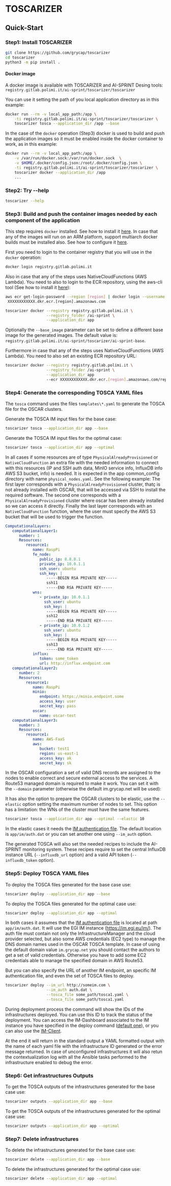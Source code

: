 # TOSCARIZER

## Quick-Start

### Step1: Install TOSCARIZER

```sh
git clone https://github.com/grycap/toscarizer
cd toscarizer
python3 -m pip install . 
```

#### Docker image

A docker image is available with TOSCARIZER and AI-SPRINT Desing tools:
`registry.gitlab.polimi.it/ai-sprint/toscarizer/toscarizer`

You can use it setting the path of you local application directory as in
this example:

```sh
docker run --rm -v local_app_path:/app \
    -ti registry.gitlab.polimi.it/ai-sprint/toscarizer/toscarizer \
    toscarizer tosca --application_dir /app --base
```

In the case of the `docker` operation (Step3) docker is used to build and
push the application images so it must be enabled inside the docker container
to work, as in this example:

```sh
docker run --rm -v local_app_path:/app \
    -v /var/run/docker.sock:/var/run/docker.sock  \
    -v $HOME/.docker/config.json:/root/.docker/config.json \
    -ti registry.gitlab.polimi.it/ai-sprint/toscarizer/toscarizer \
    toscarizer docker --application_dir /app
    ...
```

### Step2: Try --help

```sh
toscarizer --help
```

### Step3: Build and push the container images needed by each component of the application

This step requires `docker` installed. See how to install it [here](https://docs.docker.com/engine/install/).
In case that any of the images will run on an ARM platform, support multiarch
docker builds must be installed also. See how to configure it [here](https://docs.docker.com/desktop/multi-arch/).

First you need to login to the container registry that you will use in the `docker` operation:

```sh
docker login registry.gitlab.polimi.it
```

Also in case that any of the steps uses NativeCloudFunctions (AWS Lambda). You need to also
to login to the ECR repository, using the aws-cli tool (See how to install it
[here](https://docs.aws.amazon.com/cli/latest/userguide/cli-chap-getting-started.html)):

```sh
aws ecr get-login-password --region [region] | docker login --username AWS --password-stdin
 XXXXXXXXXXXX.dkr.ecr.[region].amazonaws.com
```

```sh
toscarizer docker --registry registry.gitlab.polimi.it \
                  --registry_folder /ai-sprint \
                  --application_dir app
```

Optionally the `--base_image` parameter can be set to define a different base image
for the generated images. The default value is:
`registry.gitlab.polimi.it/ai-sprint/toscarizer/ai-sprint-base`.

Furthermore in case that any of the steps uses NativeCloudFunctions (AWS Lambda). You need to also
set an existing ECR repository URL:

```sh
toscarizer docker --registry registry.gitlab.polimi.it \
                  --registry_folder /ai-sprint \
                  --application_dir app
                  --ecr XXXXXXXXXXXX.dkr.ecr.[region].amazonaws.com/repo_name
```

### Step4: Generate the corresponding TOSCA YAML files

The `tosca` command uses the files ``templates\*.yaml`` to generate the TOSCA
file for the OSCAR clusters.

Generate the TOSCA IM input files for the base case:

```sh
toscarizer tosca --application_dir app --base
```

Generate the TOSCA IM input files for the optimal case:

```sh
toscarizer tosca --application_dir app --optimal
```

In all cases if some resources are of type ``PhysicalAlreadyProvisioned`` or
``NativeCloudFunction`` an extra file with the needed information to connect
with this resources (IP and SSH auth data, MinIO service info, InfluxDB info
AWS S3 bucket, info) is needed. It is expected in the app common_config
directory with name ``physical_nodes.yaml``. See the following example:
The first layer corresponds with a ``PhysicalAlreadyProvisioned`` cluster, thatç
is not already installed with OSCAR, that will be accessed via SSH to install
the required software. The second one corresponds with a ``PhysicalAlreadyProvisioned``
cluster where oscar has been already installed so we can access it directly.
Finally the last layer corresponds with an ``NativeCloudFunction`` function,
where the user must specify the AWS S3 bucket that will be used to trigger
the function.

```yaml
ComputationalLayers: 
   computationalLayer1:
      number: 1
      Resources: 
         resource1:
            name: RaspPi
            fe_node:
               public_ip: 8.8.8.1
               private_ip: 10.0.1.1
               ssh_user: ubuntu
               ssh_key: |
                  -----BEGIN RSA PRIVATE KEY-----
                  ssh11
                  -----END RSA PRIVATE KEY-----
            wns:
               - private_ip: 10.0.1.1
                 ssh_user: ubuntu
                 ssh_key: |
                  -----BEGIN RSA PRIVATE KEY-----
                  ssh12
                  -----END RSA PRIVATE KEY-----
               - private_ip: 10.0.1.2
                 ssh_user: ubuntu
                 ssh_key: |
                  -----BEGIN RSA PRIVATE KEY-----
                  ssh13
                  -----END RSA PRIVATE KEY-----
            influx:
               token: some_token
               url: http://influx.endpoint.com
   computationalLayer2:
      number: 2
      Resources: 
         resource1:
            name: RaspPi
            minio:
               endpoint: https://minio.endpoint.some
               access_key: user
               secret_key: pass
            oscar:
               name: oscar-test
   computationalLayer3:
      number: 3
      Resources: 
         resource1:
            name: AWS-FaaS
            aws:
               bucket: test1
               region: us-east-1
               access_key: ak
               secret_key: sk
```

In the OSCAR configuration a set of valid DNS records are assigned to the nodes to
enable correct and secure external access to the services. A Route53 managed domain
is required to make it work. You can set it with the ``--domain`` parameter
(otherwise the default im.grycap.net will be used):

It has also the option to prepare the OSCAR clusters to be elastic,
use the `--elastic` option setting the maximum number of nodes to set.
This option has a limitation: the WNs of the cluster must have the same
features.

```sh
toscarizer tosca --application_dir app --optimal --elastic 10
```

In the elastic cases it needs the [IM authentication file](https://imdocs.readthedocs.io/en/latest/client.html#auth-file).
The default location is ``app/im/auth.dat`` or you can set another one using
`--im_auth` option.

The generated TOSCA will also set the needed recipes to include the AI-SPRINT
monitoring system. These recipes require to set the central InfluxDB instance URL
(`--influxdb_url` option) and a valid API token (`--influxdb_token` option).

### Step5: Deploy TOSCA YAML files

To deploy the TOSCA files generated for the base case use:

```sh
toscarizer deploy --application_dir app --base
```

To deploy the TOSCA files generated for the optimal case use:

```sh
toscarizer deploy --application_dir app --optimal
```

In both cases it assumes that the [IM authentication file](https://imdocs.readthedocs.io/en/latest/client.html#auth-file)
is located at path ``app/im/auth.dat``. It will use the EGI IM instance (<https://im.egi.eu/im/>).
The auth file must contain not only the InfrastructureManager and the cloud provider
selected, but also some AWS credentials (EC2 type) to manage the DNS domain names
used in the OSCAR TOSCA template. In case of using the default domain value
`im.grycap.net` you should contact the authors to get a set of valid credentials.
Otherwise you have to add some EC2 credentials able to manage the specified domain in AWS Route53.

But you can also specify the URL of another IM endpoint, an specific IM
authentication file, and even the set of TOSCA files to deploy.

```sh
toscarizer deploy --im_url http://someim.com \
                  --im_auth auth.dat \
                  --tosca_file some_path/tosca1.yaml \
                  --tosca_file some_path/tosca1.yaml
```

During deployment process the command will show the IDs of the infrastructures
deployed. You can use this ID to track the status of the deployment. You can
access the IM-Dashboard associated to the IM instance you have specified in
the deploy command ([default one](https://im.egi.eu)), or you can also use the
[IM-Client](https://github.com/grycap/im-client).

At the end it will return in the standard output a YAML formatted output with the name
of each yaml file with the infrastructure ID generated or the error message
returned. In case of unconfigured infrastructures it will also retun the contextualization
log with all the Ansible tasks performed to the infrastructure enabled to debug the error.

### Step6: Get infrastructures Outputs

To get the TOSCA outputs of the infrastructures generated for the base case use:

```sh
toscarizer outputs --application_dir app --base
```

To get the TOSCA outputs of the infrastructures generated for the optimal case use:

```sh
toscarizer outputs --application_dir app --optimal
```

### Step7: Delete infrastructures

To delete the infrastructures generated for the base case use:

```sh
toscarizer delete --application_dir app --base
```

To delete the infrastructures generated for the optimal case use:

```sh
toscarizer delete --application_dir app --optimal
```
